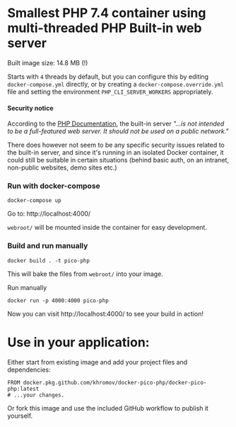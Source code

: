 # Smallest PHP 7.4 container using multi-threaded PHP Built-in web server

Built image size: 14.8 MB (!)

Starts with `4` threads by default, but you can configure this by editing `docker-compose.yml` directly, or by creating a `docker-compose.override.yml` file and setting the environment `PHP_CLI_SERVER_WORKERS` appropriately.

#### Security notice

According to the [PHP Documentation](), the built-in server _"...is not intended to be a full-featured web server. It should not be used on a public network."_ 

There does however not seem to be any specific security issues related to the built-in server, and since it's running in an isolated Docker container, it could still be suitable in certain situations (behind basic auth, on an intranet, non-public websites, demo sites etc.)

### Run with docker-compose

```
docker-compose up
```

Go to: http://localhost:4000/

`webroot/` will be mounted inside the container for easy development.

### Build and run manually

```
docker build . -t pico-php
```

This will bake the files from `webroot/` into your image.

Run manually

```
docker run -p 4000:4000 pico-php
```

Now you can visit http://localhost:4000/ to see your build in action!

# Use in your application:

Either start from existing image and add your project files and dependencies:

```
FROM docker.pkg.github.com/khromov/docker-pico-php/docker-pico-php:latest
# ...your changes.
```

Or fork this image and use the included GitHub workflow to publish it yourself.